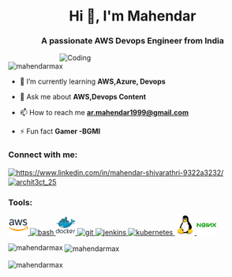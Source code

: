 <h1 align="center">Hi 👋, I'm Mahendar</h1>
<h3 align="center">A passionate AWS Devops Engineer from India</h3>
<img align="right" alt="Coding" width="400" src="https://www.simplilearn.com/ice9/free_resources_article_thumb/Top_reasons_to_learn_DevOps.jpg">

<p align="left"> <img src="https://komarev.com/ghpvc/?username=mahendarmax&label=Profile%20views&color=0e75b6&style=flat" alt="mahendarmax" /> </p>

- 🌱 I’m currently learning **AWS,Azure, Devops**

- 💬 Ask me about **AWS,Devops Content**

- 📫 How to reach me **ar.mahendar1999@gmail.com**

- ⚡ Fun fact **Gamer -BGMI**

<h3 align="left">Connect with me:</h3>
<p align="left">
<a href="https://linkedin.com/in/https://www.linkedin.com/in/mahendar-shivarathri-9322a3232/" target="blank"><img align="center" src="https://raw.githubusercontent.com/rahuldkjain/github-profile-readme-generator/master/src/images/icons/Social/linked-in-alt.svg" alt="https://www.linkedin.com/in/mahendar-shivarathri-9322a3232/" height="30" width="40" /></a>
<a href="https://instagram.com/archit3ct_25" target="blank"><img align="center" src="https://raw.githubusercontent.com/rahuldkjain/github-profile-readme-generator/master/src/images/icons/Social/instagram.svg" alt="archit3ct_25" height="30" width="40" /></a>
</p>

<h3 align="left">Tools:</h3>
<p align="left"> <a href="https://aws.amazon.com" target="_blank" rel="noreferrer"> <img src="https://raw.githubusercontent.com/devicons/devicon/master/icons/amazonwebservices/amazonwebservices-original-wordmark.svg" alt="aws" width="40" height="40"/> </a> <a href="https://www.gnu.org/software/bash/" target="_blank" rel="noreferrer"> <img src="https://www.vectorlogo.zone/logos/gnu_bash/gnu_bash-icon.svg" alt="bash" width="40" height="40"/> </a> <a href="https://www.docker.com/" target="_blank" rel="noreferrer"> <img src="https://raw.githubusercontent.com/devicons/devicon/master/icons/docker/docker-original-wordmark.svg" alt="docker" width="40" height="40"/> </a> <a href="https://git-scm.com/" target="_blank" rel="noreferrer"> <img src="https://www.vectorlogo.zone/logos/git-scm/git-scm-icon.svg" alt="git" width="40" height="40"/> </a> <a href="https://www.jenkins.io" target="_blank" rel="noreferrer"> <img src="https://www.vectorlogo.zone/logos/jenkins/jenkins-icon.svg" alt="jenkins" width="40" height="40"/> </a> <a href="https://kubernetes.io" target="_blank" rel="noreferrer"> <img src="https://www.vectorlogo.zone/logos/kubernetes/kubernetes-icon.svg" alt="kubernetes" width="40" height="40"/> </a> <a href="https://www.linux.org/" target="_blank" rel="noreferrer"> <img src="https://raw.githubusercontent.com/devicons/devicon/master/icons/linux/linux-original.svg" alt="linux" width="40" height="40"/> </a> <a href="https://www.nginx.com" target="_blank" rel="noreferrer"> <img src="https://raw.githubusercontent.com/devicons/devicon/master/icons/nginx/nginx-original.svg" alt="nginx" width="40" height="40"/> </a> </p>

<p><img align="left" src="https://github-readme-stats.vercel.app/api/top-langs?username=mahendarmax&show_icons=true&locale=en&layout=compact" alt="mahendarmax" /></p>

<p>&nbsp;<img align="center" src="https://github-readme-stats.vercel.app/api?username=mahendarmax&show_icons=true&locale=en" alt="mahendarmax" /></p>

<p><img align="center" src="https://github-readme-streak-stats.herokuapp.com/?user=mahendarmax&" alt="mahendarmax" /></p>
